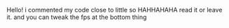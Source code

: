 Hello! 
i commented my code close to little so HAHHAHAHA read it or leave it.
and you can tweak the fps at the bottom thing
